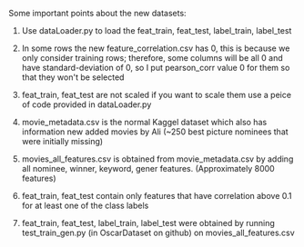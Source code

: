 Some important points about the new datasets:


1) Use dataLoader.py to load the feat_train, feat_test, label_train, label_test

2) In some rows the new feature_correlation.csv has 0, this is because we only consider training rows; therefore, some columns will be all 0 and have standard-deviation of 0, so I put pearson_corr value 0 for them so that they won't be selected

3) feat_train, feat_test are not scaled if you want to scale them use a peice of code provided in dataLoader.py

4) movie_metadata.csv is the normal Kaggel dataset which also has information new added movies by Ali (~250 best picture nominees that were initially missing)

5) movies_all_features.csv is obtained from movie_metadata.csv by adding all nominee, winner, keyword, gener features. (Approximately 8000 features)

6) feat_train, feat_test contain only features that have correlation above 0.1 for at least one of the class labels

7) feat_train, feat_test, label_train, label_test were obtained by running test_train_gen.py (in OscarDataset on github) on movies_all_features.csv
